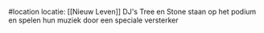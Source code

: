 #location 
locatie: [[Nieuw Leven]]
DJ's Tree en Stone staan op het podium en spelen hun muziek door een speciale versterker
